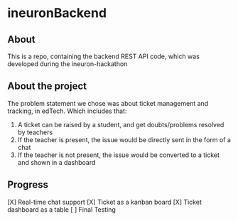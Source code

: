 # ineuronBackend

## About

This is a repo, containing the backend REST API code, which was developed during the ineuron-hackathon


## About the project
The problem statement we chose was about ticket management and tracking, in edTech. Which includes that:
1. A ticket can be raised by a student, and get doubts/problems resolved by teachers
2. If the teacher is present, the issue would be directly sent in the form of a chat
3. If the teacher is not present, the issue would be converted to a ticket and shown in a dashboard

## Progress

[X] Real-time chat support
[X] Ticket as a kanban board
[X] Ticket dashboard as a table 
[ ] Final Testing
